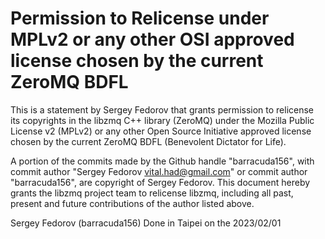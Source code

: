 # Permission to Relicense under MPLv2 or any other OSI approved license chosen by the current ZeroMQ BDFL

This is a statement by Sergey Fedorov
that grants permission to relicense its copyrights in the libzmq C++
library (ZeroMQ) under the Mozilla Public License v2 (MPLv2) or any other
Open Source Initiative approved license chosen by the current ZeroMQ
BDFL (Benevolent Dictator for Life).

A portion of the commits made by the Github handle "barracuda156",
with commit author "Sergey Fedorov <vital.had@gmail.com>"
or commit author "barracuda156", are copyright of Sergey Fedorov.
This document hereby grants the libzmq project team to relicense libzmq,
including all past, present and future contributions of the author listed above.

Sergey Fedorov (barracuda156)
Done in Taipei on the 2023/02/01